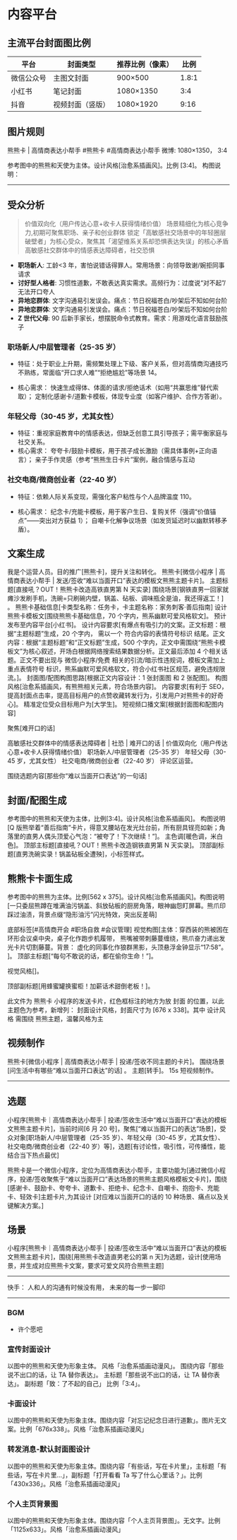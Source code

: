 # 内容平台

## 主流平台封面图比例

| 平台       | 封面类型         | 推荐比例（像素） | 比例  |
| ---------- | ---------------- | ---------------- | ----- |
| 微信公众号 | 主图文封面       | 900×500          | 1.8:1 |
| 小红书     | 笔记封面         | 1080×1350        | 3:4   |
| 抖音       | 视频封面（竖版） | 1080×1920        | 9:16  |

## 图片规则

<!-- 1080×1350 -->
<!-- 562 x 375    -->

熊熊卡 | 高情商表达小帮手 #熊熊卡 #高情商表达小帮手
微博: 1080×1350， 3:4

参考图中的熊熊和天使为主体。设计风格[治愈系插画风]。比例 [3:4]。
构图说明：

---

## 受众分析

> 价值双向化（用户传达心意+收卡人获得情绪价值）
> 场景精细化为核心竞争力,初期可聚焦职场、亲子和创业群体
> 锁定「高敏感社交场景中的年轻圈层破壁者」为核心受众，聚焦其「渴望维系关系却恐惧表达失误」的核心矛盾
> 高敏感社交群体中的情感表达障碍者，社交恐惧

-   **职场新人**: 工龄<3 年，害怕说错话得罪人。常用场景：向领导致谢/婉拒同事请求
-   **讨好型人格者**: 习惯性道歉，不敢表达真实需求。高频行为：过度说“对不起”/无法开口夸人
-   **异地恋群体**: 文字沟通易引发误会。痛点：节日祝福苍白/吵架后不知如何台阶
-   **异地恋群体**: 文字沟通易引发误会。痛点：节日祝福苍白/吵架后不知如何台阶
-   **Z 世代父母**: 90 后新手家长，想摆脱命令式教育。需求：用游戏化语言鼓励孩子

### 职场新人/中层管理者（25-35 岁）

-   特征：处于职业上升期，需频繁处理上下级、客户关系，但对高情商沟通技巧不熟练，常面临“开口求人难”“拒绝尴尬”等场景 14。

-   核心需求：
    快速生成得体、体面的请求/拒绝话术（如用“共赢思维”替代索取）；
    定制化感谢卡/道歉卡模板，体现专业度（如客户维护、合作方答谢）。

### 年轻父母（30-45 岁，尤其女性）

-   特征：重视家庭教育中的情感表达，但缺乏创意工具引导孩子；需平衡家庭与社交关系。
-   核心需求：
    夸夸卡/鼓励卡模板，用于孩子成长激励（需具体事例+正向语言）；
    亲子手作灵感（参考“熊熊生日卡片”案例，融合情感与互动

### 社交电商/微商创业者（22-40 岁）

-   特征：依赖人际关系变现，需强化客户粘性与个人品牌温度 110。

-   核心需求：
    纪念卡/充能卡模板，用于客户生日、复购关怀（强调“价值锚点”——突出对方获益 1）；
    自嘲卡化解争议场景（如发货延迟时以幽默转移矛盾）。

## 文案生成

我是个运营人员。目的推广[熊熊卡]，提升关注和转化。
熊熊卡[微信小程序 | 高情商表达小帮手 | 发送/签收“难以当面开口”表达的模板文熊熊主题卡片]。
主题标题[直接吼？OUT！熊熊卡改造高铁直男第 N 天实录]
围绕场景[钢铁直男一回家就瘫沙发刷手机，洗碗=只刷碗内壁，锅盖、砧板、调味瓶全是油，我还得返工！] 。
熊熊卡基础信息[卡类型名称：任务卡，卡主题名称：家务刺客·善后指南]
设计熊熊卡模板文[围绕熊熊卡基础信息，70 个字内，熊系幽默可爱风格软文]。
预计发布至内容平台[小红书]。
设计内容要求[有爆点有吸引力的文案。正文标题：根据“主题标题”生成，20 个字内， 需以一个 符合内容的表情符号标识 结尾。正文内容：根据“主题标题”和“正文标题”生成，500 个字内，正文中需围绕“熊熊卡模板文”为核心叙述，开场白根据网络搜索结果数据分析。正文最后添加 4 个相关话题。正文不要出现与 微信小程序/免费 相关的引流/暗示性违规词，模板文需加上 重点表情符号 标识，熊系幽默可爱风格软文，符合小红书社区规范，避免违规限流。]。
封面图/配图构图思路[根据正文内容设计：1 张封面图 和 2 张配图]。
构图风格[治愈系插画风，有熊熊相关元素，符合场景内容]。
内容要求[有利于 SEO，提高封面点击率，提高目标用户的点赞收藏转发行为，引发用户对熊熊卡的好奇心]。
精准定位受众目标用户为[大学生]。
短视频口播文案[根据封面图和配图内容]

聚焦[难开口的话]

高敏感社交群体中的情感表达障碍者 | 社恐 | 难开口的话 | 价值双向化（用户传达心意+收卡人获得情绪价值）
职场新人/中层管理者（25-35 岁）
年轻父母（30-45 岁，尤其女性）
社交电商/微商创业者（22-40 岁）
评论区运营。

围绕选题内容[那些你“难以当面开口表达”的一句话]

## 封面/配图生成

参考图中的熊熊和天使为主体，比例[3:4]。设计风格[治愈系插画风]。
构图说明[Q 版熊举着“善后指南”卡片，得意叉腰站在发光灶台前，所有厨具锃亮如新；角落里的直男人偶头顶爱心气泡：“被夸了！下次继续！”]。
主色调[暖色调，米白色]。
顶部主标题[直接吼？OUT！熊熊卡改造钢铁直男第 N 天实录]。
顶部副标题[直男洗碗实录！锅盖砧板全遭殃]，小标签样式。

## 熊熊卡卡面生成

参考图中的熊熊为主体。比例[562 x 375]。设计风格[治愈系插画风]。构图说明[一只委屈熊蹲在堆满油污锅盖、斜放砧板的厨房角落，眼神幽怨盯屏幕。熊爪印踩过油渍，背景点缀“隐形油污”闪光特效，突出反差萌]

底部标签[#高情商开会 #职场自救 #会议管理]
视觉构图[主体：穿西装的熊被困在环形会议桌中央，桌子化作跑步机履带， 熊嘴被带刺藤蔓缠绕，熊爪奋力递出发光卡片切割藤蔓。背景： 虚化的同事化作狼群黑影，头顶悬浮金钟显示“17:58”。 ]。
顶部主标题[“每句不敢说的话，都在偷你生命！”]。

视觉风格[]。

顶部副标题[用蜂蜜罐换蜜柜！加薪话术甜倒老板！]。

此文件为 熊熊卡 小程序的发送卡片，红色框标注的地方为放 封面 的位置，以此主题色为参考，新增列： 封面设计风格，封面尺寸为 [676 x 338]。其中 设计风格 需围绕 熊熊主题，温馨风格为主

## 视频制作

熊熊卡[微信小程序 | 高情商表达小帮手 | 投递/签收不同主题的卡片]。
围绕场景 [问生活中有哪些“难以当面开口表达”的话] 。
主题[转手]。
15s 短视频制作。

---

## 选题

小程序[熊熊卡｜高情商表达小帮手 | 投递/签收生活中“难以当面开口”表达的模板文熊熊主题卡片]，当前时间[6 月 20 号]，聚焦[“难以当面开口的表达”场景]，受众对象[职场新人/中层管理者（25-35 岁）、年轻父母（30-45 岁，尤其女性）、社交电商/微商创业者（22-40 岁）等]，选题[有讨论性，吸引性，可传播性，能结合当下热点最优]

熊熊卡是一个微信小程序，定位为高情商表达小帮手，主要功能为[通过微信小程序，投递/签收聚焦于“难以当面开口”表达场景的熊熊主题风格模板文卡片]，围绕[感谢卡、鼓励卡、夸夸卡、道歉卡、拒绝卡、纪念卡、自嘲卡、抱抱卡、充能卡、轻效卡]主题卡片,为其设计 [对应难以当面开口的话的 10 种场景、痛点以及关键解决方案。]

## 场景

小程序[熊熊卡｜高情商表达小帮手 | 投递/签收生活中“难以当面开口”表达的模板文熊熊主题卡片]，围绕[用熊熊卡改造直男老公的第 n 天]为选题，设计[使用场景，并生成对应熊熊卡文案，要求可爱文风符合熊熊主题]

---

快手：
人和人的沟通有时候没有用，
未来的每一步一脚印

---

<!-- 副标题[打开看看 Ta 写了什么心里话？ 有些话，写在了卡片里...] -->

### BGM

-   许个愿吧

### 宣传封面设计

以图中的熊熊和天使为形象主体。
风格「治愈系插画动漫风」。
围绕内容「那些说不出口的话，让 TA 替你表达」。
主标题「那些说不出口的话，让 TA 替你表达」。
副标题「致：了不起的自己」
比例「3:4」。

### 卡面设计

以图中的熊熊和天使为形象主体。围绕内容「对忘记纪念日进行道歉」。图片无文案。比例「676x338」。风格「治愈系插画动漫风」

### 转发消息-默认封面图设计

以图中的熊熊和天使为形象主体。围绕内容「有些话，写在卡片里」，主标题「有些话，写在卡片里...」，副标题「打开看看 Ta 写了什么心里话？」。比例「430x336」。风格「治愈系插画动漫风」

### 个人主页背景图

以图中的熊熊和天使为形象主体。围绕内容「个人主页背景图」。无文字。比例「1125x633」。风格「治愈系插画动漫风」
